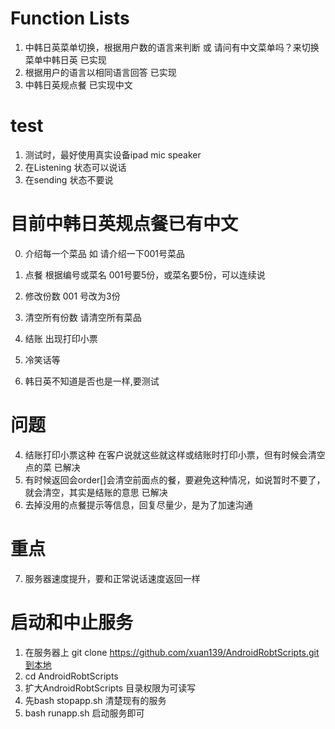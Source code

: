 # Function Lists

1. 中韩日英菜单切换，根据用户数的语言来判断 或 请问有中文菜单吗？来切换菜单中韩日英 已实现
2. 根据用户的语言以相同语言回答 已实现
3. 中韩日英规点餐 已实现中文

# test
1. 测试时，最好使用真实设备ipad mic speaker
2. 在Listening 状态可以说话
3. 在sending 状态不要说

# 目前中韩日英规点餐已有中文

0. 介绍每一个菜品         如 请介绍一下001号菜品
1. 点餐 根据编号或菜名     001号要5份，或菜名要5份，可以连续说
2. 修改份数              001 号改为3份
3. 清空所有份数          请清空所有菜品
4. 结账                 出现打印小票
5. 冷笑话等

4. 韩日英不知道是否也是一样,要测试

# 问题
4. 结账打印小票这种 在客户说就这些就这样或结账时打印小票，但有时候会清空点的菜 已解决
5. 有时候返回会order[]会清空前面点的餐，要避免这种情况，如说暂时不要了，就会清空，其实是结账的意思 已解决
6. 去掉没用的点餐提示等信息，回复尽量少，是为了加速沟通

# 重点
7. 服务器速度提升，要和正常说话速度返回一样

# 启动和中止服务

1. 在服务器上 git clone https://github.com/xuan139/AndroidRobtScripts.git到本地
2. cd AndroidRobtScripts 
3. 扩大AndroidRobtScripts 目录权限为可读写
4. 先bash stopapp.sh 清楚现有的服务
5. bash runapp.sh 启动服务即可

